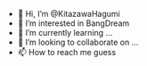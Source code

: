 - 👋 Hi, I’m @KitazawaHagumi
- 👀 I’m interested in BangDream
- 🌱 I’m currently learning ...
- 💞️ I’m looking to collaborate on ...
- 📫 How to reach me guess

<!---
KitazawaHagumi/KitazawaHagumi is a ✨ special ✨ repository because its `README.md` (this file) appears on your GitHub profile.
You can click the Preview link to take a look at your changes.
--->
